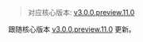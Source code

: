 > 对应核心版本: [v3.0.0.preview.11.0](https://github.com/ForteScarlet/simpler-robot/releases/tag/v3.0.0.preview.11.0)

跟随核心版本 [v3.0.0.preview.11.0](https://github.com/ForteScarlet/simpler-robot/releases/tag/v3.0.0.preview.11.0) 更新。

